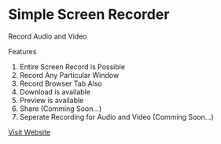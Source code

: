 # Simple Screen Recorder

Record Audio and Video

Features
  1. Entire Screen Record is Possible
  2. Record Any Particular Window
  3. Record Browser Tab Also
  4. Download is available
  5. Preview is available
  6. Share (Comming Soon...)
  7. Seperate Recording for Audio and Video (Comming Soon...)


[Visit Website](https://bhupiiidx.github.io/record/index.html)
